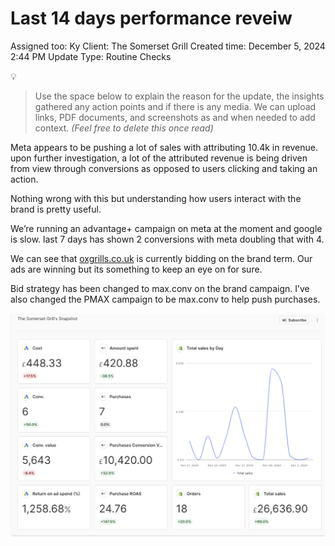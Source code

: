 # Last 14 days performance reveiw

Assigned too: Ky 
Client: The Somerset Grill
Created time: December 5, 2024 2:44 PM
Update Type: Routine Checks

<aside>
💡

> Use the space below to explain the reason for the update, the insights gathered any action points and if there is any media. We can upload links, PDF documents, and screenshots as and when needed to add context. *(Feel free to delete this once read)*
> 
</aside>

Meta appears to be pushing a lot of sales with attributing 10.4k in revenue. upon further investigation, a lot of the attributed revenue is being driven from view through conversions as opposed to users clicking and taking an action. 

Nothing wrong with this but understanding how users interact with the brand is pretty useful.  

We’re running an advantage+ campaign on meta at the moment and google is slow. last 7 days has shown 2 conversions with meta doubling that with 4. 

We can see that [oxgrills.co.uk](http://oxgrills.co.uk) is currently bidding on the brand term. Our ads are winning but its something to keep an eye on for sure. 

Bid strategy has been changed to max.conv on the brand campaign. I’ve also changed the PMAX campaign to be max.conv to help push purchases. 

![Screenshot 2024-12-05 at 14.45.45.png](Last%2014%20days%20performance%20reveiw%201537dee22b17804d9dc7f940142154df/Screenshot_2024-12-05_at_14.45.45.png)